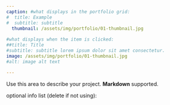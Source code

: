 ```yaml
---
caption: #what displays in the portfolio grid:
#  title: Example
#  subtitle: subtitle
  thumbnail: /assets/img/portfolio/01-thumbnail.jpg
  
#what displays when the item is clicked:
##title: Title
#subtitle: subtitle lorem ipsum dolor sit amet consectetur.
image: /assets/img/portfolio/01-thumbnail.jpg
#alt: image alt text

---
```

Use this area to describe your project. **Markdown** supported.

optional info list (delete if not using):



